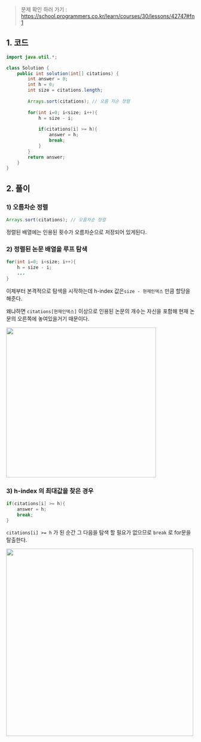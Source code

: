 > 문제 확인 하러 가기 : https://school.programmers.co.kr/learn/courses/30/lessons/42747#fn1

## 1. 코드

```java
import java.util.*;

class Solution {
    public int solution(int[] citations) {
        int answer = 0;
        int h = 0;
        int size = citations.length;
        
        Arrays.sort(citations); // 오름 차순 정렬
        
        for(int i=0; i<size; i++){
            h = size - i;
            
            if(citations[i] >= h){
                answer = h;
                break;
            }
        }
        return answer;
    }
}
```
## 2. 풀이
### 1) 오름차순 정렬
```java
Arrays.sort(citations); // 오름차순 정렬
```

정렬된 배열에는 인용된 횟수가 오름차순으로 저장되어 있게된다.
### 2) 정렬된 논문 배열을 루프 탐색
```java
for(int i=0; i<size; i++){
	h = size - i;     
	...
}
```

이제부터 본격적으로 탐색을 시작하는데 h-index 값은``size - 현재인덱스`` 만큼 할당을 해준다. 

왜냐하면 ``citations[현재인덱스]`` 이상으로 인용된 논문의 개수는 자신을 포함해 현재 논문의 오른쪽에 놓여있을거기 때문이다.   

<img src="https://velog.velcdn.com/images/minwoorich/post/f4509219-8cba-49f5-8119-6dfa5f318824/image.png" style="margin:0;width:400px"/>

### 3) h-index 의 최대값을 찾은 경우

```java
if(citations[i] >= h){
	answer = h;
	break;
}
```

``citations[i] >= h`` 가 된 순간 그 다음을 탐색 할 필요가 없으므로 ``break`` 로 for문을 탈출한다.

<img src="https://velog.velcdn.com/images/minwoorich/post/acb0d7a7-850f-4d3f-af06-17a5ccb6d2c3/image.png" style="margin:0;width:500px"/>
